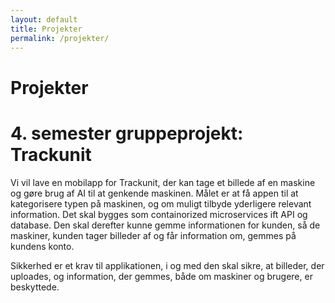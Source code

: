 ```yaml
---
layout: default
title: Projekter
permalink: /projekter/
---
```


# Projekter
# 4. semester gruppeprojekt: Trackunit
Vi vil lave en mobilapp for Trackunit, der kan tage et billede af en maskine og gøre brug af AI til at genkende maskinen. Målet er at få appen til at kategorisere typen på maskinen, og om muligt tilbyde yderligere relevant information.
Det skal bygges som containorized microservices ift API og database.
Den skal derefter kunne gemme informationen for kunden, så de maskiner, kunden tager billeder af og får information om, gemmes på kundens konto.

Sikkerhed er et krav til applikationen, i og med den skal sikre, at billeder, der uploades, og information, der gemmes, både om maskiner og brugere, er beskyttede.
